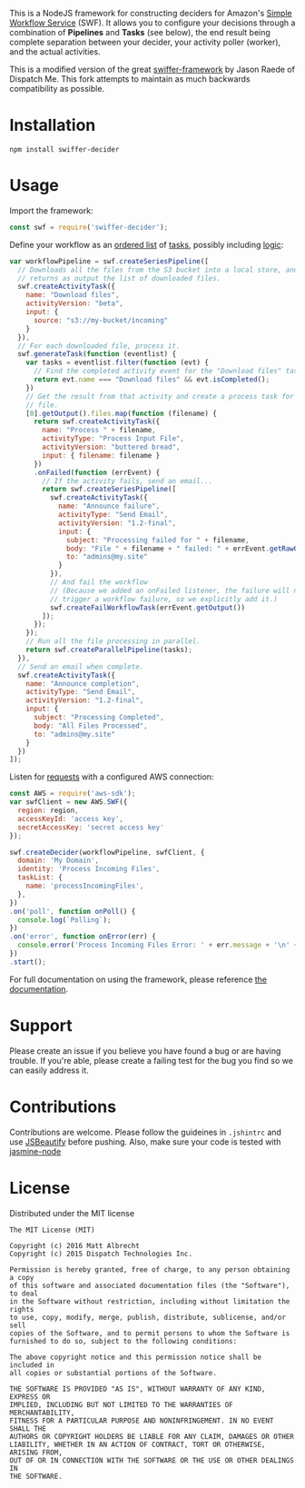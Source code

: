 This is a NodeJS framework for constructing deciders for Amazon's
[Simple Workflow Service](http://aws.amazon.com/documentation/swf/) (SWF). It
allows you to configure your decisions through a combination of **Pipelines**
and **Tasks** (see below), the end result being complete separation between
your decider, your activity poller (worker), and the actual activities.

This is a modified version of the great
[swiffer-framework](https://github.com/DispatchMe/swiffer) by Jason Raede of
Dispatch Me.  This fork attempts to maintain as much backwards compatibility
as possible.

# Installation
`npm install swiffer-decider`

# Usage

Import the framework:

```javascript
const swf = require('swiffer-decider');
```

Define your workflow as an [ordered list](docs/pipeline.md) of
[tasks](docs/task.md), possibly including [logic](docs/logic.md):

```javascript
var workflowPipeline = swf.createSeriesPipeline([
  // Downloads all the files from the S3 bucket into a local store, and
  // returns as output the list of downloaded files.
  swf.createActivityTask({
    name: "Download files",
    activityVersion: "beta",
    input: {
      source: "s3://my-bucket/incoming"
    }
  }),
  // For each downloaded file, process it.
  swf.generateTask(function (eventlist) {
    var tasks = eventlist.filter(function (evt) {
      // Find the completed activity event for the "Download files" task.
      return evt.name === "Download files" && evt.isCompleted();
    })
    // Get the result from that activity and create a process task for each
    // file.
    [0].getOutput().files.map(function (filename) {
      return swf.createActivityTask({
        name: "Process " + filename,
        activityType: "Process Input File",
        activityVersion: "buttered bread",
        input: { filename: filename }
      })
      .onFailed(function (errEvent) {
        // If the activity fails, send an email...
        return swf.createSeriesPipeline([
          swf.createActivityTask({
            name: "Announce failure",
            activityType: "Send Email",
            activityVersion: "1.2-final",
            input: {
              subject: "Processing failed for " + filename,
              body: "File " + filename + " failed: " + errEvent.getRawOuput(),
              to: "admins@my.site"
            }
          }),
          // And fail the workflow
          // (Because we added an onFailed listener, the failure will not
          // trigger a workflow failure, so we explicitly add it.)
          swf.createFailWorkflowTask(errEvent.getOutput())
        ]);
      });
    });
    // Run all the file processing in parallel.
    return swf.createParallelPipeline(tasks);
  }),
  // Send an email when complete.
  swf.createActivityTask({
    name: "Announce completion",
    activityType: "Send Email",
    activityVersion: "1.2-final",
    input: {
      subject: "Processing Completed",
      body: "All Files Processed",
      to: "admins@my.site"
    }
  })
]);
```

Listen for [requests](docs/decider.md) with a configured AWS connection:

```javascript
const AWS = require('aws-sdk');
var swfClient = new AWS.SWF({
  region: region,
  accessKeyId: 'access key',
  secretAccessKey: 'secret access key'
});

swf.createDecider(workflowPipeline, swfClient, {
  domain: 'My Domain',
  identity: 'Process Incoming Files',
  taskList: {
    name: 'processIncomingFiles',
  },
})
.on('poll', function onPoll() {
  console.log(`Polling`);
})
.on('error', function onError(err) {
  console.error('Process Incoming Files Error: ' + err.message + '\n' + err.stack);
})
.start();
```

For full documentation on using the framework, please reference
[the documentation](docs/README.md).

# Support
Please create an issue if you believe you have found a bug or are having
trouble. If you're able, please create a failing test for the bug you find so
we can easily address it.

# Contributions
Contributions are welcome. Please follow the guideines in `.jshintrc` and use
[JSBeautify](https://github.com/beautify-web/js-beautify) before pushing. Also,
make sure your code is tested with [jasmine-node](https://github.com/mhevery/jasmine-node)

# License

Distributed under the MIT license

```
The MIT License (MIT)

Copyright (c) 2016 Matt Albrecht
Copyright (c) 2015 Dispatch Technologies Inc.

Permission is hereby granted, free of charge, to any person obtaining a copy
of this software and associated documentation files (the "Software"), to deal
in the Software without restriction, including without limitation the rights
to use, copy, modify, merge, publish, distribute, sublicense, and/or sell
copies of the Software, and to permit persons to whom the Software is
furnished to do so, subject to the following conditions:

The above copyright notice and this permission notice shall be included in
all copies or substantial portions of the Software.

THE SOFTWARE IS PROVIDED "AS IS", WITHOUT WARRANTY OF ANY KIND, EXPRESS OR
IMPLIED, INCLUDING BUT NOT LIMITED TO THE WARRANTIES OF MERCHANTABILITY,
FITNESS FOR A PARTICULAR PURPOSE AND NONINFRINGEMENT. IN NO EVENT SHALL THE
AUTHORS OR COPYRIGHT HOLDERS BE LIABLE FOR ANY CLAIM, DAMAGES OR OTHER
LIABILITY, WHETHER IN AN ACTION OF CONTRACT, TORT OR OTHERWISE, ARISING FROM,
OUT OF OR IN CONNECTION WITH THE SOFTWARE OR THE USE OR OTHER DEALINGS IN
THE SOFTWARE.
```